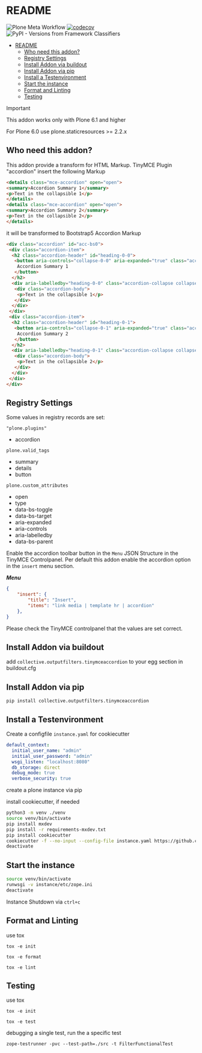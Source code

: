 # README

![Plone Meta Workflow](https://github.com/collective/collective.outputfilters.tinymceaccordion/actions/workflows/meta.yml/badge.svg "Plone Meta Workflow") [![codecov](https://codecov.io/gh/collective/collective.outputfilters.tinymceaccordion/graph/badge.svg?token=Fr1Av8spXo "Code Coverage Workflow")](https://codecov.io/gh/collective/collective.outputfilters.tinymceaccordion) ![PyPI - Versions from Framework Classifiers](https://img.shields.io/pypi/frameworkversions/plone/collective.outputfilters.tinymceaccordion)


- [README](#readme)
  - [Who need this addon?](#who-need-this-addon)
  - [Registry Settings](#registry-settings)
  - [Install Addon via buildout](#install-addon-via-buildout)
  - [Install Addon via pip](#install-addon-via-pip)
  - [Install a Testenvironment](#install-a-testenvironment)
  - [Start the instance](#start-the-instance)
  - [Format and Linting](#format-and-linting)
  - [Testing](#testing)

> [!IMPORTANT]  
> This addon works only with Plone 6.1 and higher
> 
> For Plone 6.0 use plone.staticresources >= 2.2.x 

## Who need this addon?

This addon provide a transform for HTML Markup. TinyMCE Plugin "accordion" insert the following Markup

```html
<details class="mce-accordion" open="open">
<summary>Accordion Summary 1</summary>
<p>Text in the collapsible 1</p>
</details>
<details class="mce-accordion" open="open">
<summary>Accordion Summary 2</summary>
<p>Text in the collapsible 2</p>
</details>
```

it will be transformed to Bootstrap5 Accordion Markup

```html
<div class="accordion" id="acc-bs0">
 <div class="accordion-item">
  <h2 class="accordion-header" id="heading-0-0">
   <button aria-controls="collapse-0-0" aria-expanded="true" class="accordion-button" data-bs-target="#collapse-0-0" data-bs-toggle="collapse" type="button">
    Accordion Summary 1
   </button>
  </h2>
  <div aria-labelledby="heading-0-0" class="accordion-collapse collapse show" data-bs-parent="#acc-bs0" id="collapse-0-0">
   <div class="accordion-body">
    <p>Text in the collapsible 1</p>
   </div>
  </div>
 </div>
 <div class="accordion-item">
  <h2 class="accordion-header" id="heading-0-1">
   <button aria-controls="collapse-0-1" aria-expanded="true" class="accordion-button" data-bs-target="#collapse-0-1" data-bs-toggle="collapse" type="button">
    Accordion Summary 2
   </button>
  </h2>
  <div aria-labelledby="heading-0-1" class="accordion-collapse collapse show" data-bs-parent="#acc-bs0" id="collapse-0-1">
   <div class="accordion-body">
    <p>Text in the collapsible 2</p>
   </div>
  </div>
 </div>
</div>
```

## Registry Settings

Some values in registry records are set:

`"plone.plugins"`

- accordion

`plone.valid_tags`

- summary
- details
- button

`plone.custom_attributes`

- open
- type
- data-bs-toggle
- data-bs-target
- aria-expanded
- aria-controls
- aria-labelledby
- data-bs-parent

Enable the accordion toolbar button in the `Menu` JSON Structure in the TinyMCE Controlpanel. Per default this addon enable the accordion option in the `insert` menu section.

***Menu***

```json
{
    "insert": {
        "title": "Insert",
        "items": "link media | template hr | accordion"
    },
}
```

Please check the TinyMCE controlpanel that the values are set correct.

## Install Addon via buildout

add `collective.outputfilters.tinymceaccordion` to your egg section in buildout.cfg

## Install Addon via pip

`pip install collective.outputfilters.tinymceaccordion`

## Install a Testenvironment

Create a configfile `instance.yaml` for cookiecutter

```yaml
default_context:
  initial_user_name: "admin"
  initial_user_password: "admin"
  wsgi_listen: "localhost:8080"
  db_storage: direct
  debug_mode: true
  verbose_security: true
```

create a plone instance via pip

install cookiecutter, if needed

```bash
python3 -m venv ./venv
source venv/bin/activate
pip install mxdev
pip install -r requirements-mxdev.txt
pip install cookiecutter
cookiecutter -f --no-input --config-file instance.yaml https://github.com/plone/cookiecutter-zope-instance
deactivate
```

## Start the instance

```bash
source venv/bin/activate
runwsgi -v instance/etc/zope.ini
deactivate
```

Instance Shutdown via `ctrl+c`

## Format and Linting

use tox

`tox -e init`

`tox -e format`

`tox -e lint`

## Testing

use tox

`tox -e init`

`tox -e test`

debugging a single test, run the a specific test

`zope-testrunner -pvc --test-path=./src -t FilterFunctionalTest`
